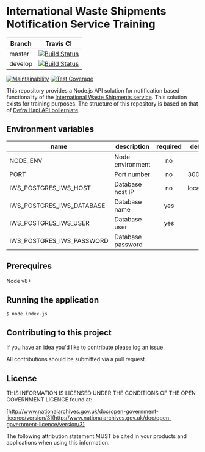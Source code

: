 # International Waste Shipments Notification Service Training

| Branch  | Travis CI |
| ------------- | ------------- |
| master  |  [![Build Status](https://travis-ci.com/DEFRA/international-waste-shipments-notification-service-training.svg?token=4v7Wyzs3WDdv3Vw8EGqk&branch=master)](https://travis-ci.com/DEFRA/international-waste-shipments-notification-service-training)  |
| develop | [![Build Status](https://travis-ci.com/DEFRA/international-waste-shipments-notification-service-training.svg?token=4v7Wyzs3WDdv3Vw8EGqk&branch=develop)](https://travis-ci.com/DEFRA/international-waste-shipments-notification-service-training)  |

[![Maintainability](https://api.codeclimate.com/v1/badges/13987df5c1b75e8350c0/maintainability)](https://codeclimate.com/github/DEFRA/international-waste-shipments-notification-service-training/maintainability)
[![Test Coverage](https://api.codeclimate.com/v1/badges/13987df5c1b75e8350c0/test_coverage)](https://codeclimate.com/github/DEFRA/international-waste-shipments-notification-service-training/test_coverage)

This repository provides a Node.js API solution for notification based functionality of the [International Waste Shipments service](https://github.com/DEFRA/prsd-iws).
This solution exists for training purposes. The structure of this repository is based on that of [Defra Hapi API boilerplate](https://github.com/DEFRA/hapi-web-boilerplate).

## Environment variables

| name                      | description       | required | default   |            valid            | notes |
|---------------------------|-------------------|:--------:|-----------|:---------------------------:|-------|
| NODE_ENV                  | Node environment  |    no    |           | development,test,production |       |
| PORT                      | Port number       |    no    | 3001      |                             |       |
| IWS_POSTGRES_IWS_HOST     | Database host IP  |    no    | localhost |                             |       |
| IWS_POSTGRES_IWS_DATABASE | Database name     |    yes   |           |                             |       |     
| IWS_POSTGRES_IWS_USER     | Database user     |    yes   |           |                             |       |             
| IWS_POSTGRES_IWS_PASSWORD | Database password |          |           |                             |       |

## Prerequires

Node v8+

## Running the application

`$ node index.js`

## Contributing to this project

If you have an idea you'd like to contribute please log an issue.

All contributions should be submitted via a pull request.  

## License

THIS INFORMATION IS LICENSED UNDER THE CONDITIONS OF THE OPEN GOVERNMENT LICENCE found at:

[http://www.nationalarchives.gov.uk/doc/open-government-licence/version/3](http://www.nationalarchives.gov.uk/doc/open-government-licence/version/3)

The following attribution statement MUST be cited in your products and applications when using this information.
